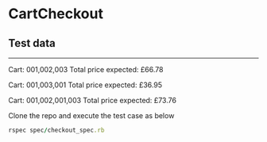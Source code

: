 # CartCheckout

## Test data
---------

Cart: 001,002,003
Total price expected: £66.78

Cart: 001,003,001
Total price expected: £36.95

Cart: 001,002,001,003
Total price expected: £73.76

Clone the repo and execute the test case as below

```ruby
rspec spec/checkout_spec.rb

```

